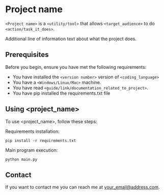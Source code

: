 # Project name

<!--- Short project description here --->

`<Project name>` is a `<utility/tool>` that allows `<target_audience>` to do `<action/task_it_does>`.

Additional line of information text about what the project does. 
<!--- Your introduction should be around 2 or 3 sentences. Don't go overboard, people won't read it. --->

## Prerequisites

Before you begin, ensure you have met the following requirements:
<!--- These are just example requirements. Add, duplicate or remove as required --->
* You have installed the `<version number>` version of `<coding_language>`
* You have a `<Windows/Linux/Mac>` machine.
* You have read `<guide/link/documentation_related_to_project>`.
* You have pip installed the requirements.txt file

  
## Using <project_name>
<!--- Adapt these usage instructions as required --->
To use <project_name>, follow these steps:

Requirements installation:
```
pip install -r requirements.txt
```

Main program execution:
```
python main.py
```

<!--- Add other run commands and examples you think users will find useful. --->


## Contact

If you want to contact me you can reach me at <your_email@address.com>.
